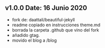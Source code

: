 ## v1.0.0 Date: 16 Junio 2020

- fork de: daattali/beautiful-jekyll
- readme copiado en instrucciones theme.md
- borrada la carpeta .github que vino del fork
- añadido gtag.
- movido el blog a /blog
